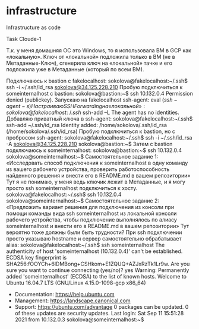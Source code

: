 # infrastructure
Infrastructure as code

Task Cloude-1

Т.к. у меня домашняя ОС это Windows, то я использовала ВМ в GCP как «локальную».
Ключ от «локальной» подложила только в ВМ (не в Метаданные-Ключ), сгенерила ключ на «локальной» тачке и его подложила уже в Метаданные (который по всем ВМ).

Подключаюсь к bastion с fakelocalhost:
sokolova@fakelocalhost:~/.ssh$ ssh -i ~/.ssh/id_rsa sokolova@34.125.228.210
Пробую подключиться к someinternalhost с bastion:
	sokolova@bastion:~$ ssh 10.132.0.4
	Permission denied (publickey).
Запускаю на fakelocalhost ssh-agent:
	eval $(ssh-agent -s)
Настраиваю SSH Forwarding на «локальной»:
sokolova@fakelocalhost:~/.ssh$ ssh-add –L
The agent has no identities.
Добавляю приватный ключа в ssh-agent:
	sokolova@fakelocalhost:~/.ssh$ ssh-add ~/.ssh/id_rsa
	Identity added: /home/sokolova/.ssh/id_rsa (/home/sokolova/.ssh/id_rsa)
Пробую подключиться к bastion, но с пробросом ssh-agent:
	sokolova@fakelocalhost:~/.ssh$ ssh -i ~/.ssh/id_rsa -A sokolova@34.125.228.210
	sokolova@bastion:~$
Затем с bastion подключаюсь к someinternalhost:
	sokolova@bastion:~$ ssh 10.132.0.4
	sokolova@someinternalhost:~$
Самостоятельное задание 1: «Исследовать способ подключения к someinternalhost в одну команду из вашего рабочего устройства, проверить работоспособность найденного решения и внести его в README.md в вашем репозитории»
Тут я не понимаю, у меня ведь ключик лежит в Метаданные, и я могу просто ssh someinternalhost подключиться к хосту.
	sokolova@fakelocalhost:~/.ssh$ ssh 10.132.0.4
	sokolova@someinternalhost:~$
Самостоятельное задание 2: «Предложить вариант решения для подключения из консоли при помощи команды вида ssh someinternalhost из локальной консоли рабочего устройства, чтобы подключение выполнялось по алиасу someinternalhost и внести его в README.md в вашем репозитории»
Тут вероятно тоже должны были быть трудности? При ssh подключении просто указываю hostname и сервер самостоятельно обрабатывает alias:
sokolova@fakelocalhost:~/.ssh$ ssh someinternalhost
The authenticity of host 'someinternalhost (10.132.0.4)' can't be established.
ECDSA key fingerprint is SHA256:fOOYCh+6lDMBong+CSHkom+E1ZQUQ+AZJxRzTk1Lr9w.
Are you sure you want to continue connecting (yes/no)? yes
Warning: Permanently added 'someinternalhost' (ECDSA) to the list of known hosts.
Welcome to Ubuntu 16.04.7 LTS (GNU/Linux 4.15.0-1098-gcp x86_64)
 * Documentation:  https://help.ubuntu.com
 * Management:     https://landscape.canonical.com
 * Support:        https://ubuntu.com/advantage
0 packages can be updated.
0 of these updates are security updates.
Last login: Sat Sep 11 15:51:28 2021 from 10.132.0.3
sokolova@someinternalhost:~$